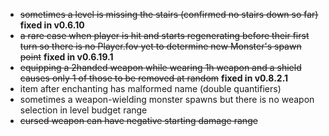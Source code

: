 * ~~sometimes a level is missing the stairs (confirmed no stairs down so far)~~ **fixed in v0.6.10**
* ~~a rare case when player is hit and starts regenerating before their first turn so there is no Player.fov yet to determine new Monster's spawn point~~ **fixed in v0.6.19.1**
* ~~equipping a 2handed weapon while wearing 1h weapon and a shield causes only 1 of those to be removed at random~~ **fixed in v0.8.2.1**
* item after enchanting has malformed name (double quantifiers)
* sometimes a weapon-wielding monster spawns but there is no weapon selection in level budget range
* ~~cursed weapon can have negative starting damage range~~
